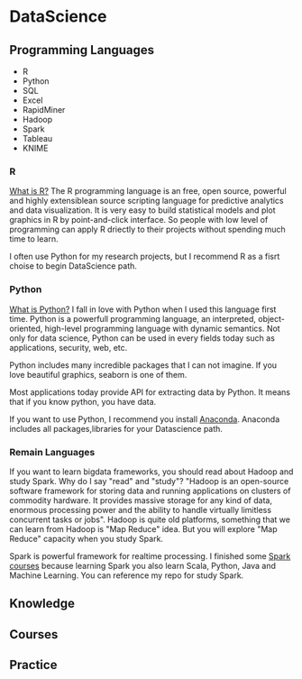 # DataScience
## Programming Languages
- R
- Python
- SQL
- Excel
- RapidMiner
- Hadoop
- Spark
- Tableau
- KNIME

### R
[What is R?](https://www.r-project.org/about.html)
The R programming language is an free, open source, powerful and highly extensiblean source scripting language for predictive analytics and data visualization. It is very easy to build statistical models and plot graphics in R by point-and-click interface. So people with low level of programming can apply R driectly to their projects without spending much time to learn.

I often use Python for my research projects, but I recommend R as a fisrt choise to begin DataScience path. 

### Python
[What is Python?](https://www.python.org/)
I fall in love with Python when I used this language first time. Python is a powerfull programming language, an interpreted, object-oriented, high-level programming language with dynamic semantics. Not only for data science, Python can be used in every fields today such as applications, security, web, etc. 

Python includes many incredible packages that I can not imagine. If you love beautiful graphics, seaborn is one of them.

Most applications today provide API for extracting data by Python. It means that if you know python, you have data.

If you want to use Python, I recommend you install [Anaconda](https://anaconda.org/anaconda/python). Anaconda includes all packages,libraries for your Datascience path. 

### Remain Languages
If you want to learn bigdata frameworks, you should read about Hadoop and study Spark. Why do I say "read" and "study"?
"Hadoop is an open-source software framework for storing data and running applications on clusters of commodity hardware. It provides massive storage for any kind of data, enormous processing power and the ability to handle virtually limitless concurrent tasks or jobs". Hadoop is quite old platforms, something that we can learn from Hadoop is "Map Reduce" idea. But you will explore "Map Reduce" capacity when you study Spark. 

Spark is powerful framework for realtime processing. I finished some [Spark courses](https://www.edx.org/course/big-data-analysis-apache-spark-uc-berkeleyx-cs110x) because learning Spark you also learn Scala, Python, Java and Machine Learning. You can reference my repo for study Spark.
 
## Knowledge
## Courses
## Practice
